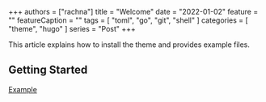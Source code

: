 +++
authors = ["rachna"]
title = "Welcome"
date = "2022-01-02"
feature = ""
featureCaption = ""
tags = [
    "toml",
    "go",
    "git",
    "shell"
]
categories = [
    "theme",
    "hugo"
]
series = "Post"
+++

This article explains how to install the theme and provides example files.

<!--more-->


## Getting Started


[Example](https://hugo-calligraphy.netlify.app/blog/theme-installation/#sample-defaultmd)

